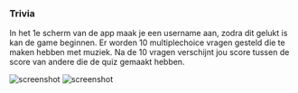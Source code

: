 ### Trivia

In het 1e scherm van de app maak je een username aan, zodra dit gelukt is kan de game beginnen. Er worden 10 multiplechoice vragen gesteld die te maken hebben met muziek. Na de 10 vragen verschijnt jou score tussen de score van andere die de quiz gemaakt hebben. 

![screenshot](Doc/)
![screenshot](Doc/)

